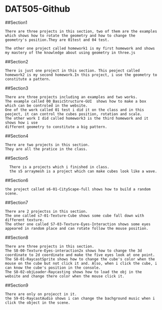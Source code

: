 # DAT505-Github

##Section1  

    There are three projects in this section, two of them are the examples which shows how to rotate the geometry and how to change the geometry's position.They are 01test and 04 test.

    The other one project called homework1 is my first homework and shows my mastery of the knowledge about using geometry in three.js

##Section2

    There is just one project in this section. This peoject called homework2 is my second homework.In this project, i use the geometry to constitute a pattern.

##Section3

    There are three projects including an examples and two works.
    The example called 00_BasicStructure-GUI  shows how to make a box which can be controled in the website.
    One of the work called 01 test i did it on the class and in this peoject, it can control the cubes position, rotation and scale.
    The other work I did called homework3 is the third homework and it shows how i use
    different geometry to constitute a big pattern.

##Section4

    There are two projects in this section.
    They are all the pratice in the class.

##Section5

      There is a projects which i finished in class.
      the s5 arraymesh is a project which can make cubes look like a wave.

##Section6

    the project called s6-01-CityScape-full shows how to build a random scene.

##Section7

    There are 2 projectss in this section.
    The one called s7-01-Texture-Cube shows some cube fall down with different texture.
    The other one called S7-03-Texture-Eyes-Interaction shows some eyes appeared in random place and can rotate follow the mouse position.

##Section8

    There are three projects in this section.
    The S8-00-Texture-Eyes-interaction2x shows how to change the 3d coordinate to 2d coordinate and make the five eyes look at one point.
    The S8-01-RaycastSprite shows how to change the cube's color when the mouse on the cube but not click it and. Also, when i click the cube, i can know the cube's position in the console.
    The S8-02-objLoader-Raycasting shows how to load the obj in the website and change there color when the mouse click it.

##Section9

    There are only on projecct in it.
    the S9-01-RaycastAudio shows i can change the bachground music when i click the object in the scene.
